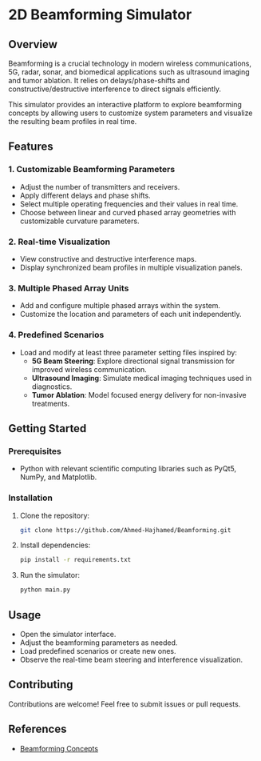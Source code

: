 # 2D Beamforming Simulator

## Overview
Beamforming is a crucial technology in modern wireless communications, 5G, radar, sonar, and biomedical applications such as ultrasound imaging and tumor ablation. It relies on delays/phase-shifts and constructive/destructive interference to direct signals efficiently.

This simulator provides an interactive platform to explore beamforming concepts by allowing users to customize system parameters and visualize the resulting beam profiles in real time.

## Features
### 1. **Customizable Beamforming Parameters**
- Adjust the number of transmitters and receivers.
- Apply different delays and phase shifts.
- Select multiple operating frequencies and their values in real time.
- Choose between linear and curved phased array geometries with customizable curvature parameters.

### 2. **Real-time Visualization**
- View constructive and destructive interference maps.
- Display synchronized beam profiles in multiple visualization panels.

### 3. **Multiple Phased Array Units**
- Add and configure multiple phased arrays within the system.
- Customize the location and parameters of each unit independently.

### 4. **Predefined Scenarios**
- Load and modify at least three parameter setting files inspired by:
  - **5G Beam Steering**: Explore directional signal transmission for improved wireless communication.
  - **Ultrasound Imaging**: Simulate medical imaging techniques used in diagnostics.
  - **Tumor Ablation**: Model focused energy delivery for non-invasive treatments.

## Getting Started
### Prerequisites
- Python with relevant scientific computing libraries such as PyQt5, NumPy, and Matplotlib.

### Installation
1. Clone the repository:
   ```sh
   git clone https://github.com/Ahmed-Hajhamed/Beamforming.git
   ```
2. Install dependencies:
   ```sh
   pip install -r requirements.txt
   ```
3. Run the simulator:
   ```sh
   python main.py
   ```

## Usage
- Open the simulator interface.
- Adjust the beamforming parameters as needed.
- Load predefined scenarios or create new ones.
- Observe the real-time beam steering and interference visualization.

## Contributing
Contributions are welcome! Feel free to submit issues or pull requests.

## References
- [Beamforming Concepts](https://en.wikipedia.org/wiki/Beamforming)

